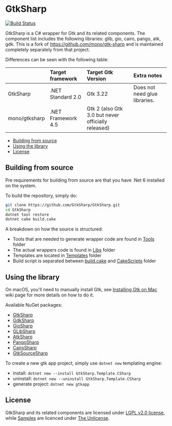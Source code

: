 # GtkSharp

[![Build Status](https://dev.azure.com/cra0zy/GtkSharp/_apis/build/status/GtkSharp.GtkSharp?branchName=develop)](https://dev.azure.com/cra0zy/GtkSharp/_build/latest?definitionId=1&branchName=develop)

GtkSharp is a C# wrapper for Gtk and its related components. The component list includes the following libraries: glib, gio, cairo, pango, atk, gdk. This is a fork of https://github.com/mono/gtk-sharp and is maintained completely separately from that project.

Differences can be seen with the following table:

|               | Target framework   | Target Gtk Version                                 | Extra notes                   |
|:--------------|:-------------------|:---------------------------------------------------|:------------------------------|
| GtkSharp      | .NET Standard 2.0  | Gtk 3.22                                           | Does not need glue libraries. |
| mono/gtksharp | .NET Framework 4.5 | Gtk 2 (also Gtk 3.0 but never officially released) |                               |

* [Building from source](#building-from-source)
* [Using the library](#using-the-library)
* [License](#license)

## Building from source

Pre requirements for building from source are that you have .Net 6 installed on the system.

To build the repository, simply do:

```sh
git clone https://github.com/GtkSharp/GtkSharp.git
cd GtkSharp
dotnet tool restore
dotnet cake build.cake
```

A breakdown on how the source is structured:

* Tools that are needed to generate wrapper code are found in [Tools](Source/Tools) folder
* The actual wrappers code is found in [Libs](Source/Libs) folder
* Templates are located in [Templates](Source/Templates) folder
* Build script is separated between [build.cake](build.cake) and [CakeScripts](CakeScripts) folder

## Using the library

On macOS, you'll need to manually install Gtk, see [Installing Gtk on Mac](https://github.com/GtkSharp/GtkSharp/wiki/Installing-Gtk-on-Mac) wiki page for more details on how to do it.

Available NuGet packages:

* [GtkSharp](https://www.nuget.org/packages/GtkSharp/)
* [GdkSharp](https://www.nuget.org/packages/GdkSharp/)
* [GioSharp](https://www.nuget.org/packages/GioSharp/)
* [GLibSharp](https://www.nuget.org/packages/GLibSharp/)
* [AtkSharp](https://www.nuget.org/packages/AtkSharp/)
* [PangoSharp](https://www.nuget.org/packages/PangoSharp/)
* [CairoSharp](https://www.nuget.org/packages/CairoSharp/)
* [GtkSourceSharp](https://www.nuget.org/packages/GtkSourceSharp/)

To create a new gtk app project, simply use `dotnet new` templating engine:

* install: `dotnet new --install GtkSharp.Template.CSharp`
* uninstall: `dotnet new --uninstall GtkSharp.Template.CSharp`
* generate project: `dotnet new gtkapp`

## License

GtkSharp and its related components are licensed under [LGPL v2.0 license](LICENSE), while [Samples](Source/Samples) are licenced under [The Unlicense](Source/Samples/LICENSE).
